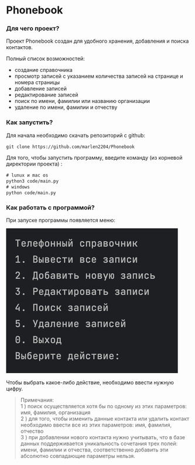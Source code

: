 # Phonebook
### Для чего проект?
Проект Phonebook создан для удобного хранения, добавления и поиска контактов.

Полный список возможностей:  
- создание справочника  
- просмотр записей с указанием количества записей на странице и номера страницы  
- добавление записей  
- редактирование записей  
- поиск по имени, фамилии или названию организации  
- удаление по имени, фамилии и отчеству  

### Как запустить?
Для начала необходимо скачать репозиторий с github:
```angular2html
git clone https://github.com/marlen2204/Phonebook
```
Для того, чтобы запустить программу, введите команду (из корневой директории проекта) :
```angular2html
# lunux и mac os
python3 code/main.py
# windows
python code/main.py
```
### Как работать с программой?
При запуске программы появляется меню:

![Alt text](/img/menu.png?raw=true "Optional Title")

Чтобы выбрать какое-либо действие, необходимо ввести нужную цифру.

> Примечания:  
1 )  поиск осуществляется хотя бы по одному из этих параметров: имя, фамилия, организация  
2 )  для того, чтобы изменить данные контакта или удалить контакт необходимо ввести все из этих параметров: имя, фамилия, отчество  
3 )  при добавлении нового контакта нужно учитывать, что в базе данных поддерживается уникальность сочетания трех полей: имени, фамилии и отчества, соответственно добавить эти абсолютно совпадающие параметры нельзя.